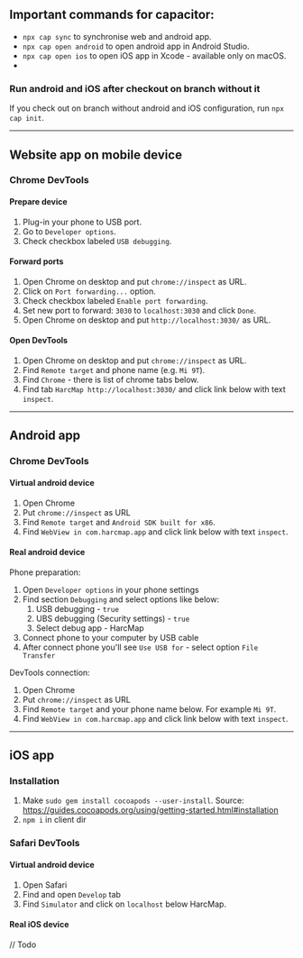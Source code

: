 ## Important commands for capacitor:
- `npx cap sync` to synchronise web and android app.
- `npx cap open android` to open android app in Android Studio.
- `npx cap open ios` to open iOS app in Xcode - available only on macOS.
- 
### Run android and iOS after checkout on branch without it
If you check out on branch without android and iOS configuration, run `npx cap init`.


___
## Website app on mobile device

### Chrome DevTools

#### Prepare device
1. Plug-in your phone to USB port.
2. Go to `Developer options`.
3. Check checkbox labeled `USB debugging`.

#### Forward ports
1. Open Chrome on desktop and put `chrome://inspect` as URL.
2. Click on `Port forwarding...` option.
3. Check checkbox labeled `Enable port forwarding`.
4. Set new port to forward: `3030` to `localhost:3030` and click `Done`.
5. Open Chrome on desktop and put `http://localhost:3030/` as URL.

#### Open DevTools
1. Open Chrome on desktop and put `chrome://inspect` as URL.
2. Find `Remote target` and phone name (e.g. `Mi 9T`).
3. Find `Chrome` - there is list of chrome tabs below.
4. Find tab `HarcMap http://localhost:3030/` and click link below with text `inspect`.

___
## Android app

### Chrome DevTools

#### Virtual android device
1. Open Chrome
2. Put `chrome://inspect` as URL
3. Find `Remote target` and `Android SDK built for x86`.
4. Find `WebView in com.harcmap.app` and click link below with text `inspect`.

#### Real android device

Phone preparation:
1. Open `Developer options` in your phone settings
2. Find section `Debugging` and select options like below:
   1. USB debugging - `true`
   2. UBS debugging (Security settings) - `true`
   3. Select debug app - HarcMap
3. Connect phone to your computer by USB cable
4. After connect phone you'll see `Use USB for` - select option `File Transfer`

DevTools connection:
1. Open Chrome
2. Put `chrome://inspect` as URL
3. Find `Remote target` and your phone name below. For example `Mi 9T`.
4. Find `WebView in com.harcmap.app` and click link below with text `inspect`.


___
## iOS app

### Installation
1. Make `sudo gem install cocoapods --user-install`. Source:
   https://guides.cocoapods.org/using/getting-started.html#installation
2. `npm i` in client dir

### Safari DevTools

#### Virtual android device
1. Open Safari
2. Find and open `Develop` tab
3. Find `Simulator` and click on `localhost` below HarcMap.

#### Real iOS device
// Todo


